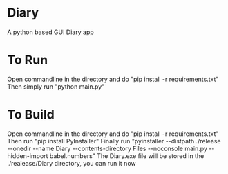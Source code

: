 # Diary
A python based GUI Diary app

# To Run
Open commandline in the directory and do "pip install -r requirements.txt"
Then simply run "python main.py"

# To Build
Open commandline in the directory and do "pip install -r requirements.txt"
Then run "pip install PyInstaller"
Finally run "pyinstaller --distpath ./release --onedir --name Diary --contents-directory Files --noconsole main.py --hidden-import babel.numbers"
The Diary.exe file will be stored in the ./realease/Diary directory, you can run it now